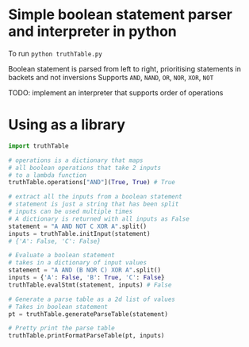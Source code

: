 # Simple boolean statement parser and interpreter in python
To run
`python truthTable.py`

Boolean statement is parsed from left to right, prioritising statements in backets and not inversions
Supports `AND`, `NAND`, `OR`, `NOR`, `XOR`, `NOT`

TODO: implement an interpreter that supports order of operations

# Using as a library
```python
import truthTable

# operations is a dictionary that maps
# all boolean operations that take 2 inputs
# to a lambda function
truthTable.operations["AND"](True, True) # True

# extract all the inputs from a boolean statement
# statement is just a string that has been split
# inputs can be used multiple times
# A dictionary is returned with all inputs as False
statement = "A AND NOT C XOR A".split()
inputs = truthTable.initInput(statement)
# {'A': False, 'C': False}

# Evaluate a boolean statement
# takes in a dictionary of input values
statement = "A AND (B NOR C) XOR A".split()
inputs = {'A': False, 'B': True, 'C': False}
truthTable.evalStmt(statement, inputs) # False

# Generate a parse table as a 2d list of values
# Takes in boolean statement
pt = truthTable.generateParseTable(statement)

# Pretty print the parse table
truthTable.printFormatParseTable(pt, inputs)
```
